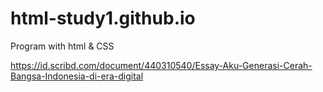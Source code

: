 # html-study1.github.io

Program with html & CSS



https://id.scribd.com/document/440310540/Essay-Aku-Generasi-Cerah-Bangsa-Indonesia-di-era-digital
